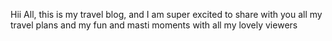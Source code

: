 Hii All, this is my travel blog, and I am super excited to share with you all my travel plans and my fun and masti moments with all my lovely viewers
